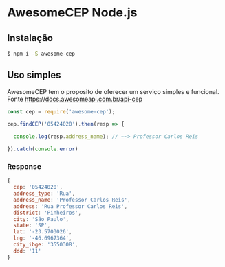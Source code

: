 # AwesomeCEP Node.js

## Instalação
```sh
$ npm i -S awesome-cep
```

## Uso simples
AwesomeCEP tem o proposito de oferecer um serviço simples e funcional. Fonte https://docs.awesomeapi.com.br/api-cep

```js
const cep = require('awesome-cep');

cep.findCEP('05424020').then(resp => {
  
  console.log(resp.address_name); // ~~> Professor Carlos Reis

}).catch(console.error)
```

### Response

```js
{ 
  cep: '05424020',
  address_type: 'Rua',
  address_name: 'Professor Carlos Reis',
  address: 'Rua Professor Carlos Reis',
  district: 'Pinheiros',
  city: 'São Paulo',
  state: 'SP',
  lat: '-23.5703026',
  lng: '-46.6967364',
  city_ibge: '3550308',
  ddd: '11'
}
```